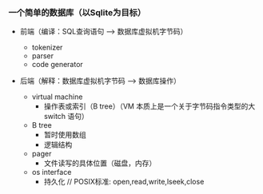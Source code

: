 ### 一个简单的数据库（以Sqlite为目标）     
+ 前端（编译：SQL查询语句 --> 数据库虚拟机字节码）
    + tokenizer
    + parser
    + code generator

+ 后端（解释：数据库虚拟机字节码 --> 数据库操作）
    + virtual machine     
         + 操作表或索引（B tree）（VM 本质上是一个关于字节码指令类型的大 switch 语句）
    + B tree     
         + 暂时使用数组
         + 逻辑结构
    + pager     
         + 文件读写的具体位置（磁盘，内存）
    + os interface
         + 持久化 // POSIX标准: open,read,write,lseek,close